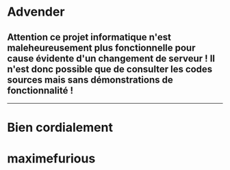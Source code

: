 # Advender

## Attention ce projet informatique n'est maleheureusement plus fonctionnelle pour cause évidente d'un changement de serveur ! Il n'est donc possible que de consulter les codes sources mais sans démonstrations de fonctionnalité !

---

# Bien cordialement 
# maximefurious

